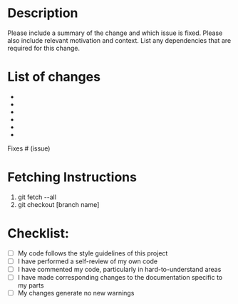 # Description
Please include a summary of the change and which issue is fixed. Please also include relevant motivation and context. List any dependencies that are required for this change.


# List of changes
-
-
-
-
-
-


Fixes # (issue)

# Fetching Instructions

1. git fetch --all
2. git checkout [branch name]


# Checklist:

- [ ] My code follows the style guidelines of this project
- [ ] I have performed a self-review of my own code
- [ ] I have commented my code, particularly in hard-to-understand areas
- [ ] I have made corresponding changes to the documentation specific to my parts
- [ ] My changes generate no new warnings
